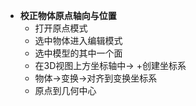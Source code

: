 + **校正物体原点轴向与位置** <br>
    + 打开原点模式
    + 选中物体进入编辑模式
    + 选中模型的其中一个面
    + 在3D视图上方坐标轴中-> +创建坐标系
    + 物体->变换->对齐到变换坐标系
    + 原点到几何中心 
    